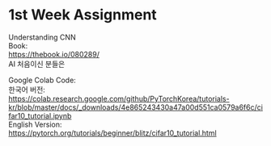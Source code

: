 # 1st Week Assignment
Understanding CNN <br/>
Book: <br/>
https://thebook.io/080289/ <br/>
AI 처음이신 분들은 

Google Colab Code: <br/>
한국어 버전: <br/>
https://colab.research.google.com/github/PyTorchKorea/tutorials-kr/blob/master/docs/_downloads/4e865243430a47a00d551ca0579a6f6c/cifar10_tutorial.ipynb <br/>
English Version: <br/>
https://pytorch.org/tutorials/beginner/blitz/cifar10_tutorial.html <br/>
